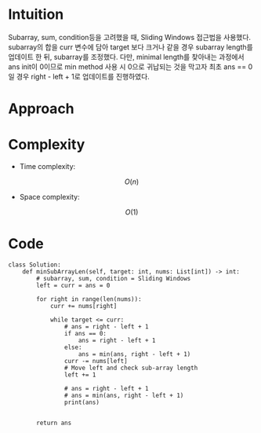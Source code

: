 # Intuition
<!-- Describe your first thoughts on how to solve this problem. -->
Subarray, sum, condition등을 고려했을 때, Sliding Windows 접근법을 사용했다. <br>
subarray의 합을 curr 변수에 담아 target 보다 크거나 같을 경우 subarray length를 업데이트 한 뒤, 
subarray를 조정했다.
다만, minimal length를 찾아내는 과정에서 ans init이 0이므로 min method 사용 시 0으로 귀납되는 것을 막고자
최초 ans == 0일 경우 right - left + 1로 업데이트를 진행하였다. 

# Approach
<!-- Describe your approach to solving the problem. -->

# Complexity
- Time complexity:
<!-- Add your time complexity here, e.g. $$O(n)$$ -->
$$O(n)$$

- Space complexity:
<!-- Add your space complexity here, e.g. $$O(n)$$ -->
$$O(1)$$

# Code
```
class Solution:
    def minSubArrayLen(self, target: int, nums: List[int]) -> int:
        # subarray, sum, condition = Sliding Windows 
        left = curr = ans = 0 
        
        for right in range(len(nums)):
            curr += nums[right]

            while target <= curr:
                # ans = right - left + 1
                if ans == 0: 
                    ans = right - left + 1
                else:
                    ans = min(ans, right - left + 1)
                curr -= nums[left]
                # Move left and check sub-array length 
                left += 1

                # ans = right - left + 1 
                # ans = min(ans, right - left + 1)
                print(ans)

            
        return ans

        
```